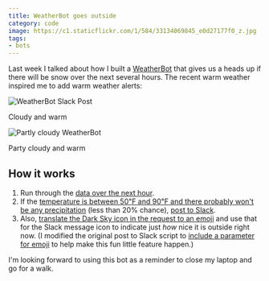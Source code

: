 ```yaml
---
title: WeatherBot goes outside
category: code
image: https://c1.staticflickr.com/1/584/33134069845_e0d27177f0_z.jpg
tags:
- bots
---
```


Last week I talked about how I built a [WeatherBot](/code/weatherbot/) that gives us a heads up if there will be snow over the next several hours. The recent warm weather inspired me to add warm weather alerts:

![WeatherBot Slack Post](https://c1.staticflickr.com/3/2013/32728005310_a1b45ffb85_b.jpg)
<div class='caption'>Cloudy and warm</div>

![Partly cloudy WeatherBot](https://c1.staticflickr.com/3/2860/32318481893_bf18077b2d_b.jpg)
<div class='caption'>Party cloudy and warm</div>

## How it works

1. Run through the [data over the next hour](https://github.com/katydecorah/weatherbot/blob/b87279fad57486fdd06db164fd4801930e85fef4/index.js#L54-L58).
2. If the [temperature is between 50℉ and 90℉ and there probably won't be any precipitation](https://github.com/katydecorah/weatherbot/blob/b87279fad57486fdd06db164fd4801930e85fef4/index.js#L57) (less than 20% chance), [post to Slack](https://github.com/katydecorah/weatherbot/blob/b87279fad57486fdd06db164fd4801930e85fef4/index.js#L68-L75).
3. Also, [translate the Dark Sky icon in the request to an emoji](https://github.com/katydecorah/weatherbot/blob/b87279fad57486fdd06db164fd4801930e85fef4/index.js#L16-L27) and use that for the Slack message icon to indicate just _how_ nice it is outside right now. (I modified the original post to Slack script to [include a parameter for emoji](https://github.com/katydecorah/weatherbot/blob/b87279fad57486fdd06db164fd4801930e85fef4/index.js#L95) to help make this fun little feature happen.)

I'm looking forward to using this bot as a reminder to close my laptop and go for a walk.
